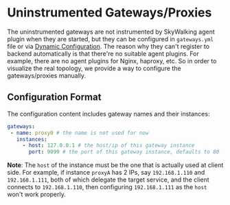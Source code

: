 # Uninstrumented Gateways/Proxies

The uninstrumented gateways are not instrumented by SkyWalking agent plugin when they are started,
but they can be configured in `gateways.yml` file or via [Dynamic Configuration](dynamic-config.md). The reason why they can't register
to backend automatically is that there're no suitable agent plugins. For example, there are no agent plugins for Nginx, haproxy, etc.
So in order to visualize the real topology, we provide a way to configure the gateways/proxies manually.

## Configuration Format

The configuration content includes gateway names and their instances:

```yml
gateways:
 - name: proxy0 # the name is not used for now
   instances:
     - host: 127.0.0.1 # the host/ip of this gateway instance
       port: 9099 # the port of this gateway instance, defaults to 80
```

**Note**: The `host` of the instance must be the one that is actually used at client side. For example,
if instance `proxyA` has 2 IPs, say `192.168.1.110` and `192.168.1.111`, both of which delegate the target service,
and the client connects to `192.168.1.110`, then configuring `192.168.1.111` as the `host` won't work properly.
